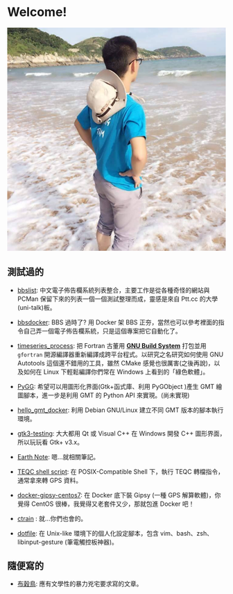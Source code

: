 # Welcome!

<img src="images/photo.jpg" alt="I don't know what it is" height="50%"/>

## 測試過的

* [bbslist](https://bbslist.github.io): 中文電子佈告欄系統列表整合，主要工作是從各種奇怪的網站與 PCMan 保留下來的列表一個一個測試整理而成，靈感是來自 Ptt.cc 的大學(uni-talk)板。

* [bbsdocker](https://github.com/bbsdocker): BBS 過時了? 用 Docker 架 BBS 正夯，當然也可以參考裡面的指令自己弄一個電子佈告欄系統，只是這個專案把它自動化了。

* [timeseries_process](https://github.com/sean0921/timeseries_process): 把 Fortran 古董用 [**GNU Build System**](https://en.wikipedia.org/wiki/GNU_Build_System) 打包並用 `gfortran` 開源編譯器重新編譯成跨平台程式。以研究之名研究如何使用 GNU Autotools 這個還不錯用的工具，雖然 CMake 感覺也很厲害(之後再說)，以及如何在 Linux 下輕鬆編譯你們常在 Windows 上看到的「綠色軟體」。

* [PyGG](https://github.com/sean0921/PyGG): 希望可以用圖形化界面(Gtk+函式庫、利用 PyGObject )產生 GMT 繪圖腳本，進一步是利用 GMT 的 Python API 來實現。(尚未實現)

* [hello_gmt_docker](https://github.com/sean0921/hello_gmt_docker): 利用 Debian GNU/Linux 建立不同 GMT 版本的腳本執行環境。

* [gtk3-testing](https://github.com/sean0921/gtk3-testing): 大大都用 Qt 或 Visual C++ 在 Windows 開發 C++ 圖形界面，所以玩玩看 Gtk+ v3.x。

* [Earth Note](https://earthnote.github.io): 嗯...就相關筆記。

* [TEQC shell script](https://github.com/sean0921/teqc_sh_script): 在 POSIX-Compatible Shell 下，執行 TEQC 轉檔指令，通常拿來轉 GPS 資料。

* [docker-gipsy-centos7](https://github.com/sean0921/docker-gipsy-centos7): 在 Docker 底下裝 Gipsy (一種 GPS 解算軟體)，你覺得 CentOS 很棒，我覺得又老套件又少，那就包進 Docker 吧！

* [ctrain](https://github.com/sean0921/ctrain) : 就...你們也會的。

* [dotfile](https://github.com/sean0921/dotfile): 在 Unix-like 環境下的個人化設定腳本，包含 vim、bash、zsh、libinput-gesture (筆電觸控板神器)。

## 隨便寫的

* [布穀鳥](articles/cuckoo): 應有文學性的暴力兇宅要求寫的文章。

